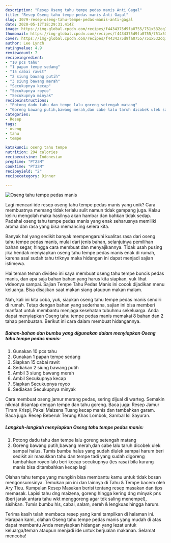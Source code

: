 ```yaml
---
description: "Resep Oseng tahu tempe pedas manis Anti Gagal"
title: "Resep Oseng tahu tempe pedas manis Anti Gagal"
slug: 3079-resep-oseng-tahu-tempe-pedas-manis-anti-gagal
date: 2020-05-17T18:29:31.414Z
image: https://img-global.cpcdn.com/recipes/f4434375d9fa0755/751x532cq70/oseng-tahu-tempe-pedas-manis-foto-resep-utama.jpg
thumbnail: https://img-global.cpcdn.com/recipes/f4434375d9fa0755/751x532cq70/oseng-tahu-tempe-pedas-manis-foto-resep-utama.jpg
cover: https://img-global.cpcdn.com/recipes/f4434375d9fa0755/751x532cq70/oseng-tahu-tempe-pedas-manis-foto-resep-utama.jpg
author: Lee Lynch
ratingvalue: 4.9
reviewcount: 7
recipeingredient:
- "10 pcs tahu"
- "1 papan tempe sedang"
- "15 cabai rawit"
- "2 siung bawang putih"
- "3 siung bawang merah"
- "Secukupnya kecap"
- "Secukupnya royco"
- "Secukupnya minyak"
recipeinstructions:
- "Potong dadu tahu dan tempe lalu goreng setengah matang"
- "Goreng bawang putih,bawang merah,dan cabe lalu taruh dicobek ulek sampai halus. Tumis bumbu halus yang sudah diulek sampai harum beri sedikit air masukkan tahu dan tempe tadi yang sudah digoreng tambahkan royco lalu beri kecap secukupnya (tes rasa) bila kurang manis bisa ditambahkan kecap lagi"
categories:
- Resep
tags:
- oseng
- tahu
- tempe

katakunci: oseng tahu tempe 
nutrition: 294 calories
recipecuisine: Indonesian
preptime: "PT23M"
cooktime: "PT32M"
recipeyield: "2"
recipecategory: Dinner

---
```



![Oseng tahu tempe pedas manis](https://img-global.cpcdn.com/recipes/f4434375d9fa0755/751x532cq70/oseng-tahu-tempe-pedas-manis-foto-resep-utama.jpg)

Lagi mencari ide resep oseng tahu tempe pedas manis yang unik? Cara membuatnya memang tidak terlalu sulit namun tidak gampang juga. Kalau keliru mengolah maka hasilnya akan hambar dan bahkan tidak sedap. Padahal oseng tahu tempe pedas manis yang enak seharusnya memiliki aroma dan rasa yang bisa memancing selera kita.

Banyak hal yang sedikit banyak mempengaruhi kualitas rasa dari oseng tahu tempe pedas manis, mulai dari jenis bahan, selanjutnya pemilihan bahan segar, hingga cara membuat dan menyajikannya. Tidak usah pusing jika hendak menyiapkan oseng tahu tempe pedas manis enak di rumah, karena asal sudah tahu triknya maka hidangan ini dapat menjadi sajian istimewa.

Hai teman teman divideo ini saya membuat oseng tahu tempe buncis pedas manis, dan apa saja bahan bahan yang harus kita siapkan, yuk lihat videonya sampai. Sajian Tempe Tahu Pedas Manis ini cocok dijadikan menu keluarga. Bisa disajikan saat makan siang ataupun makan malam.


Nah, kali ini kita coba, yuk, siapkan oseng tahu tempe pedas manis sendiri di rumah. Tetap dengan bahan yang sederhana, sajian ini bisa memberi manfaat untuk membantu menjaga kesehatan tubuhmu sekeluarga. Anda dapat menyiapkan Oseng tahu tempe pedas manis memakai 8 bahan dan 2 tahap pembuatan. Berikut ini cara dalam membuat hidangannya.

<!--inarticleads1-->

##### Bahan-bahan dan bumbu yang digunakan dalam menyiapkan Oseng tahu tempe pedas manis:

1. Gunakan 10 pcs tahu
1. Gunakan 1 papan tempe sedang
1. Siapkan 15 cabai rawit
1. Sediakan 2 siung bawang putih
1. Ambil 3 siung bawang merah
1. Ambil Secukupnya kecap
1. Siapkan Secukupnya royco
1. Sediakan Secukupnya minyak


Cara membuat oseng jamur merang pedas, sering dijual di warteg. Semakin nikmat disantap dengan tempe dan tahu goreng. Baca juga: Resep Jamur Tiram Krispi, Pakai Maizena Tuang kecap manis dan tambahkan garam. Baca juga: Resep Beberuk Terung Khas Lombok, Sambal Isi Sayuran. 

<!--inarticleads2-->

##### Langkah-langkah menyiapkan Oseng tahu tempe pedas manis:

1. Potong dadu tahu dan tempe lalu goreng setengah matang
1. Goreng bawang putih,bawang merah,dan cabe lalu taruh dicobek ulek sampai halus. Tumis bumbu halus yang sudah diulek sampai harum beri sedikit air masukkan tahu dan tempe tadi yang sudah digoreng tambahkan royco lalu beri kecap secukupnya (tes rasa) bila kurang manis bisa ditambahkan kecap lagi


Olahan tahu tempe yang mungkin bisa membantu kamu untuk tidak bosan mengonsumsinya. Temukan pin ini dan lainnya di Tahu &amp; Tempe bacem oleh Ary Tieu. Kumpulan Resep Masakan berisi tentang resep masakan dan tips memasak. Lapisi tahu dng maizena, goreng hingga kering dng minyak pns (beri jarak antara tahu wkt menggoreng agar tdk saling menempel), sisihkan. Tumis bumbu hls, cabai, salam, sereh &amp; lengkuas hingga harum. 

Terima kasih telah membaca resep yang kami tampilkan di halaman ini. Harapan kami, olahan Oseng tahu tempe pedas manis yang mudah di atas dapat membantu Anda menyiapkan hidangan yang lezat untuk keluarga/teman ataupun menjadi ide untuk berjualan makanan. Selamat mencoba!
